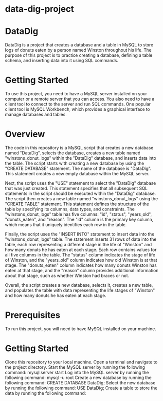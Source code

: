 # data-dig-project

# DataDig
DataDig is a project that creates a database and a table in MySQL to store logs of donuts eaten by a person named Winston throughout his life. The purpose of this project is to practice creating a database, defining a table schema, and inserting data into it using SQL commands.

# Getting Started
To use this project, you need to have a MySQL server installed on your computer or a remote server that you can access. You also need to have a client tool to connect to the server and run SQL commands. One popular client tool is MySQL Workbench, which provides a graphical interface to manage databases and tables.

# Overview
The code in this repository is a MySQL script that creates a new database named "DataDig", selects the database, creates a new table named "winstons_donut_logs" within the "DataDig" database, and inserts data into the table. The script starts with creating a new database by using the "CREATE DATABASE" statement. The name of the database is "DataDig". This statement creates a new empty database within the MySQL server.

Next, the script uses the "USE" statement to select the "DataDig" database that was just created. This statement specifies that all subsequent SQL statements in the script should be executed within the "DataDig" database. The script then creates a new table named "winstons_donut_logs" using the "CREATE TABLE" statement. This statement defines the structure of the table by specifying its columns, data types, and constraints. The "winstons_donut_logs" table has five columns: "id", "status", "years_old", "donuts_eaten", and "reason". The "id" column is the primary key column, which means that it uniquely identifies each row in the table.

Finally, the script uses the "INSERT INTO" statement to insert data into the "winstons_donut_logs" table. The statement inserts 31 rows of data into the table, each row representing a different stage in the life of "Winston" and how many donuts he has eaten at each stage. Each row contains values for all five columns in the table. The "status" column indicates the stage of life of Winston, and the "years_old" column indicates how old Winston is at that stage. The "donuts_eaten" column indicates how many donuts Winston has eaten at that stage, and the "reason" column provides additional information about that stage, such as whether Winston had braces or not.

Overall, the script creates a new database, selects it, creates a new table, and populates the table with data representing the life stages of "Winston" and how many donuts he has eaten at each stage.

# Prerequisites
To run this project, you will need to have MySQL installed on your machine.

# Getting Started
Clone this repository to your local machine.
Open a terminal and navigate to the project directory.
Start the MySQL server by running the following command: mysql.server start
Log into the MySQL server by running the following command: mysql -u root
Create a new database by running the following command: CREATE DATABASE DataDig;
Select the new database by running the following command: USE DataDig;
Create a table to store the data by running the following command:
